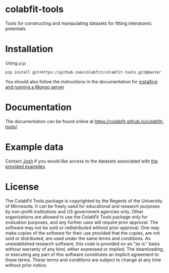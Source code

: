 # colabfit-tools
Tools for constructing and manipulating datasets for fitting interatomic potentials

# Installation

Using `pip`:
```
pip install git+https://github.com/colabfit/colabfit-tools.git@master
```

You should also follow the instructions in the documentation for [installing and running a Mongo server](https://colabfit.github.io/colabfit-tools/html/getting_started.html#installing-mongo)

# Documentation
The documentation can be found online at https://colabfit.github.io/colabfit-tools/.

# Example data
Contact [Josh](https://github.com/jvita/) if you would like access to the datasets associated with [the provided examples](colabfit/examples).

# License
The ColabFit Tools package is copyrighted by the Regents of the University of
Minnesota. It can be freely used for educational and research purposes by
non-profit institutions and US government agencies only. Other organizations are
allowed to use the ColabFit Tools package only for evaluation purposes, and any
further uses will require prior approval. The software may not be sold or
redistributed without prior approval. One may make copies of the software for
their use provided that the copies, are not sold or distributed, are used under
the same terms and conditions. As unestablished research software, this code is
provided on an "as is'' basis without warranty of any kind, either expressed or
implied. The downloading, or executing any part of this software constitutes an
implicit agreement to these terms. These terms and conditions are subject to
change at any time without prior notice.
